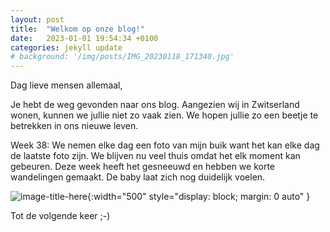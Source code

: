 ```yaml
---
layout: post
title:  "Welkom op onze blog!"
date:   2023-01-01 19:54:34 +0100
categories: jekyll update
# background: '/img/posts/IMG_20230118_171340.jpg'
---
```


Dag lieve mensen allemaal, 

Je hebt de weg gevonden naar ons blog. Aangezien wij in Zwitserland wonen, kunnen we jullie niet zo vaak zien. We hopen jullie zo een beetje te betrekken in ons nieuwe leven. 

Week 38:
We nemen elke dag een foto van mijn buik want het kan elke dag de laatste foto zijn. We blijven nu veel thuis omdat het elk moment kan gebeuren.
Deze week heeft het gesneeuwd en hebben we korte wandelingen gemaakt. De baby laat zich nog duidelijk voelen. 

![image-title-here](/img/posts/IMG_20230118_171340.jpg){:width="500" style="display: block; margin: 0 auto"  }

Tot de volgende keer ;-)


<!-- You’ll find this post in your `_posts` directory. Go ahead and edit it and re-build the site to see your changes. You can rebuild the site in many different ways, but the most common way is to run `jekyll serve`, which launches a web server and auto-regenerates your site when a file is updated.

Jekyll requires blog post files to be named according to the following format:

`YEAR-MONTH-DAY-title.MARKUP`

Where `YEAR` is a four-digit number, `MONTH` and `DAY` are both two-digit numbers, and `MARKUP` is the file extension representing the format used in the file. After that, include the necessary front matter. Take a look at the source for this post to get an idea about how it works.

Jekyll also offers powerful support for code snippets:

{% highlight ruby %}
def print_hi(name)
  puts "Hi, #{name}"
end
print_hi('Tom')
#=> prints 'Hi, Tom' to STDOUT.
{% endhighlight %}

Check out the [Jekyll docs][jekyll-docs] for more info on how to get the most out of Jekyll. File all bugs/feature requests at [Jekyll’s GitHub repo][jekyll-gh]. If you have questions, you can ask them on [Jekyll Talk][jekyll-talk].

[jekyll-docs]: https://jekyllrb.com/docs/home
[jekyll-gh]:   https://github.com/jekyll/jekyll
[jekyll-talk]: https://talk.jekyllrb.com/ -->
